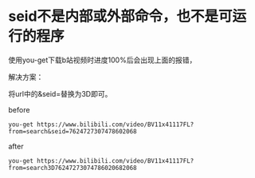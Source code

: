 # seid不是内部或外部命令，也不是可运行的程序

使用you-get下载b站视频时进度100%后会出现上面的报错，

解决方案：

将url中的&seid=替换为3D即可。

before

```
you-get https://www.bilibili.com/video/BV11x41117FL?from=search&seid=7624727307478602068
```

after

```
you-get https://www.bilibili.com/video/BV11x41117FL?from=search3D76247273074786020682068
```

